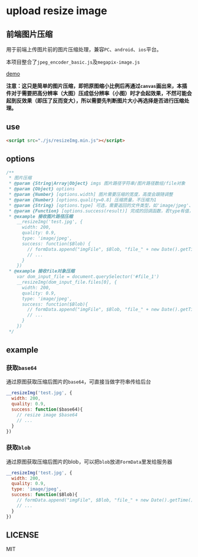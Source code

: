 # upload resize image

## 前端图片压缩

用于前端上传图片前的图片压缩处理，兼容`PC`、`android`、`ios`平台。

本项目整合了`jpeg_encoder_basic.js`及`megapix-image.js`

[demo](http://stsky.cn/demo/resizeimg/)

**注意：这只是简单的图片压缩，即把原图缩小比例后再通过`canvas`画出来，本插件对于需要把高分辨率（大图）压成低分辨率（小图）时才会起效果，不然可能会起到反效果（即压了反而变大），所以需要先判断图片大小再选择是否进行压缩处理。**

## use

```html
<script src="./js/resizeImg.min.js"></script>
```
## options

```js
/**
 * 图片压缩
 * @param {String|Array|Object} imgs 图片路径字符串/图片路径数组/file对象
 * @param {Object} options
 * @param {Number} [options.width] 图片需要压缩的宽度，高度会跟随调整
 * @param {Number} [options.quality=0.8] 压缩质量，不压缩为1
 * @param {String} [options.type] 可选，需要返回的文件类型，如'image/jpeg'、'image/png'等
 * @param {Function} [options.success(result)] 完成的回调函数，若type有值，则返回blob，否则返回base64
 * @example 接收图片路径压缩
    __resizeImg('test.jpg', {
      width: 200,
      quality: 0.9,
      type: 'image/jpeg',
      success: function($Blob) {
        // formData.append("imgFile", $Blob, "file_" + new Date().getTime() + ".jpg");
        // ...
      }
    })
 * @example 接收file对象压缩
    var dom_input_file = document.querySelector('#file_1')
    __resizeImg(dom_input_file.files[0], {
      width: 200,
      quality: 0.9,
      type: 'image/jpeg',
      success: function($Blob){
        // formData.append("imgFile", $Blob, "file_" + new Date().getTime() + ".jpg");
        // ...
      }
    })
 */
```

## example

### 获取`base64`
通过原图获取压缩后图片的`base64`，可直接当做字符串传给后台

```js
__resizeImg('test.jpg', {
  width: 200,
  quality: 0.9,
  success: function($base64){
    // resize image $base64
    // ...
  }
})
```

### 获取`blob`
通过原图获取压缩后图片的blob，可以把`blob`放进`FormData`里发给服务器

```js
__resizeImg('test.jpg', {
  width: 200,
  quality: 0.9,
  type: 'image/jpeg',
  success: function($Blob){
    // formData.append("imgFile", $Blob, "file_" + new Date().getTime() + ".jpg"); 
    // ...
  }
})
```

## LICENSE
MIT
